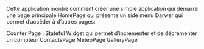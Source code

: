 <p> Cette application montre comment créer une
simple application qui démarre une page
principale HomePage qui présente un side menu
Darwer qui permet d’accèder à d’autres pages: </p>
Counter Page : Stateful Widget qui permet
d’incrémenter et de décrémenter un
compteur
ContactsPage
MeteoPage
GalleryPage
